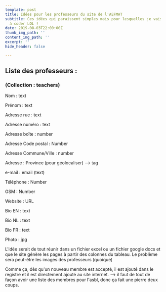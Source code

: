 ```yaml
---
template: post
title: Idées pour les professeurs du site de l'AEFMAT
subtitle: Ces idées qui paraissent simples mais pour lesquelles je vais devoir apprendre
  à coder LOL !
date: 2019-08-03T22:00:00Z
thumb_img_path: ''
content_img_path: ''
excerpt: ''
hide_header: false

---
```

## Liste des professeurs : 

### (Collection : teachers)

Nom : text

Prénom : text

Adresse rue : text

Adresse numéro : text

Adresse boîte : number

Adresse Code postal : Number

Adresse Commune/Ville : number 

Adresse : Province (pour géolocaliser) --> tag

e-mail : email (text)

Téléphone : Number

GSM : Number

Website : URL

Bio EN : text

Bio NL : text

Bio FR : text

Photo : jpg

L'idée serait de tout réunir dans un fichier excel ou un fichier google docs et que le site génère les pages à partir des colonnes du tableau. Le problème sera peut-être les images des professeurs (quoique)

Comme ça, dès qu'un nouveau membre est accepté, il est ajouté dans le registre et il est directement ajouté au site internet. --> il faut de tout de façon avoir une liste des membres pour l'asbl, donc ça fait une pierre deux coups.